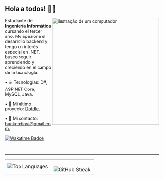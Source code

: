 ## Hola a todos! 🧉👋
<img src="https://raw.githubusercontent.com/MicaelliMedeiros/micaellimedeiros/master/image/computer-illustration.png" alt="ilustração de um computador" min-width="350px" max-width="350px" width="350px" align="right">

<p align="left"> 
  Estudiante de <strong>Ingeniería Informática</strong> cursando el tercer año. Me apasiona el desarrollo backend y tengo un interés especial en .NET, busco seguir aprendiendo y creciendo en el campo de la tecnología.
</p>

<p align="left">
  • ☕ Tecnologías: C#, ASP.NET Core, MySQL, Java.
</p>

<p align="left">
  • 💼 Mi último proyecto: <a href="https://dotdle.runasp.net/">Dotdle.</a>
</p>

<p align="left">
  • 💌 Mi contacto: <a href="mailto:tu-correo@gmail.com">backendlovi@gmail.com.</a>
</p>

  <!-- Contacto
<p align="left">
  <a href="mailto:backendlovi@gmail.com" title="Gmail" style="text-decoration: none;">
    <img src="https://img.shields.io/badge/-Gmail-FF0000?style=flat-square&labelColor=FF0000&logo=gmail&logoColor=white" alt="Gmail"/>
  </a>
  
  <a href="https://www.google.com" title="LinkedIn" style="text-decoration: none;">
    <img src="https://img.shields.io/badge/-Linkedin-0e76a8?style=flat-square&logo=Linkedin&logoColor=white" alt="LinkedIn"/>
  </a>  
</p> -->


[![Wakatime Badge](https://wakatime.com/badge/user/2c637c62-33b6-466c-8ef4-ec0e42de03a2.svg)](https://wakatime.com/@2c637c62-33b6-466c-8ef4-ec0e42de03a2)

<br />
<hr />

<div align="center">
  <table>
    <tr>
      <td>
        <img
          align="left"
          src="https://github-readme-stats.vercel.app/api/top-langs/?username=LovisottoSantiago"
          alt="Top Languages"
        />
      </td>
      <td>
        <br />
        <img
          align="left"
          src="https://streak-stats.demolab.com?user=LovisottoSantiago&theme=github-dark-blue&border_radius=20&date_format=j%20M%5B%20Y%5D&type=svg"
          alt="GitHub Streak"
        />
      </td>
    </tr>
  </table>
</div>

